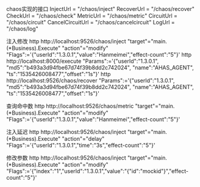 chaos实现的接口
  InjectUrl        = "/chaos/inject"
	RecoverUrl       = "/chaos/recover"
	CheckUrl         = "/chaos/check"
	MetricUrl        = "/chaos/metric"
	CircuitUrl       = "/chaos/circuit"
	CancelCircuitUrl = "/chaos/cancelcircuit"
	LogUrl           = "/chaos/log"


	
注入修改
http http://localhost:9526/chaos/inject "target"="main.(*Business).Execute" "action"="modify" "Flags":='{"userId":"1.3.0.1","value":"Hanmeimei","effect-count":"5"}'
http http://localhost:8000/execute "Params":='{"userId":"1.3.0.1", "md5":"b493a3d94fbe67d74f39b8dd2c742024", "name":"AHAS_AGENT", "ts":"1535426008477","offset":"1s"}'
http http://localhost:9526/chaos/recover "Params":='{"userId":"1.3.0.1", "md5":"b493a3d94fbe67d74f39b8dd2c742024", "name":"AHAS_AGENT", "ts":"1535426008477","offset":"1s"}'

查询命中数
http http://localhost:9526/chaos/metric "target"="main.(*Business).Execute" "action"="modify" "Flags":='{"userId":"1.3.0.1","value":"Hanmeimei","effect-count":"5"}'

注入延迟
http http://localhost:9526/chaos/inject "target"="main.(*Business).Execute" "action"="delay" "Flags":='{"userId":"1.3.0.1","time":"3s","effect-count":"5"}'


修改参数
http http://localhost:9526/chaos/inject "target"="main.(*Business).Execute" "action"="modify" "Flags":='{"index":"1","userId":"1.3.0.1","value":"{\"id\":\"mockid\"}","effect-count":"5"}'
